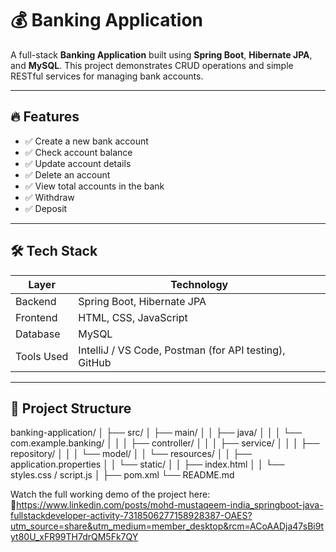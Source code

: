 # 💰 Banking Application

A full-stack **Banking Application** built using **Spring Boot**, **Hibernate JPA**, and **MySQL**. This project demonstrates CRUD operations and simple RESTful services for managing bank accounts.

---

## 🔥 Features

- ✅ Create a new bank account
- ✅ Check account balance
- ✅ Update account details
- ✅ Delete an account
- ✅ View total accounts in the bank
- ✅ Withdraw
- ✅ Deposit

---

## 🛠️ Tech Stack

| Layer        | Technology                |
|--------------|---------------------------|
| Backend      | Spring Boot, Hibernate JPA|
| Frontend     | HTML, CSS, JavaScript     |
| Database     | MySQL                     |
| Tools Used   | IntelliJ / VS Code, Postman (for API testing), GitHub |

---

## 📁 Project Structure

banking-application/ │ ├── src/ │ ├── main/ │ │ ├── java/ │ │ │ └── com.example.banking/ │ │ │ ├── controller/ │ │ │ ├── service/ │ │ │ ├── repository/ │ │ │ └── model/ │ │ └── resources/ │ │ ├── application.properties │ │ └── static/ │ │ ├── index.html │ │ └── styles.css / script.js │ ├── pom.xml └── README.md

Watch the full working demo of the project here:  
🔗https://www.linkedin.com/posts/mohd-mustaqeem-india_springboot-java-fullstackdeveloper-activity-7318506277158928387-OAES?utm_source=share&utm_medium=member_desktop&rcm=ACoAADja47sBi9tyt80U_xFR99TH7drQM5Fk7QY 

